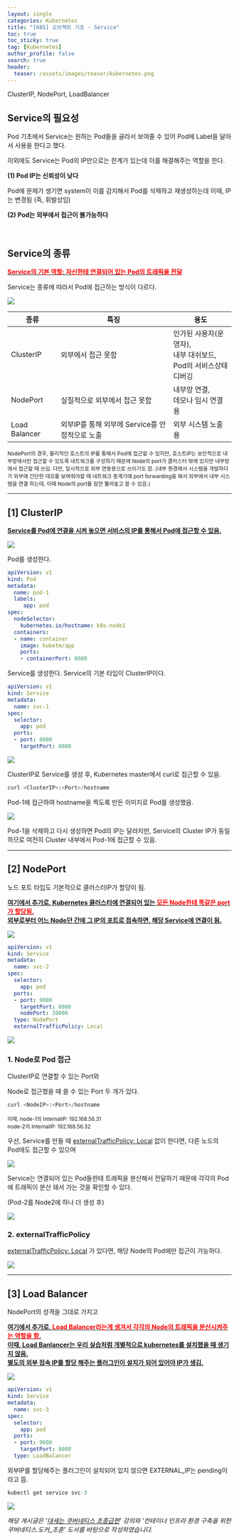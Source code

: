 ```yaml
---
layout: single  
categories: Kubernetes
title: "[K8S] 오브젝트 기초 - Service"
toc: true
toc_sticky: true
tag: [Kubernetes]
author_profile: false
search: true
header:
  teaser: /assets/images/teaser/kubernetes.png
---
```


ClusterIP, NodePort, LoadBalancer
<br/>

## Service의 필요성

Pod 기초에서 Service는 원하는 Pod들을 골라서 보여줄 수 있어 Pod에 Label을 달아서 사용을 한다고 했다.

이외에도 Service는 Pod의 IP만으로는 한계가 있는데 이를 해결해주는 역할을 한다.

**(1) Pod IP는 신뢰성이 낮다**

Pod에 문제가 생기면 system이 이를 감지해서 Pod를 삭제하고 재생성하는데 이때, IP는 변경됨 (즉, 휘발성임)

**(2) Pod는 외부에서 접근이 불가능하다**

<br/>

## Service의 종류

**<u><span style="color:#ff0000">Service의 기본 역할: 자신한테 연결되어 있는 Pod의 트래픽을 전달</span></u>**

Service는 종류에 따라서 Pod에 접근하는 방식이 다르다. 

<img src="/assets/images/2023-10-06-Kubernetes/Service.jpg" /><br/>

| 종류 | 특징 | 용도 |
|----|----------|------|
|ClusterIP|외부에서 접근 못함|인가된 사용자(운영자),<br>내부 대쉬보드,<br>Pod의 서비스상태 디버깅|
|NodePort|실질적으로 외부에서 접근 못함|내부망 연결,<br>데모나 임시 연결용|
|Load Balancer|외부IP를 통해 외부에 Service를 안정적으로 노출|외부 시스템 노출용|

<small>NodePort의 경우, 물리적인 호스트의 IP를 통해서 Pod에 접근할 수 있지만, 호스트IP는 보안적으로 내부망에서만 접근할 수 있도록 네트워크를 구성하기 때문에 Node의 port가 클러스터 밖에 있지만 내부망에서 접근할 때 쓰임. 다만, 일시적으로 외부 연동용으로 쓰이기도 함. (내부 환경에서 시스템을 개발하다가 외부에 간단한 데모를 보여줘야할 때 네트워크 중계기에 port forwarding을 해서 외부에서 내부 시스템을 연결 하는데, 이때 Node의 port를 잠깐 뚫어놓고 쓸 수 있음.)</small>

---

## [1] ClusterIP

**<u>Service를 Pod에 연결을 시켜 놓으면 서비스의 IP를 통해서 Pod에 접근할 수 있음.</u>**

<img src="/assets/images/2023-10-06-Kubernetes/ClusterIP.jpg" /><br/>

Pod를 생성한다. 

```yaml
apiVersion: v1
kind: Pod
metadata:
  name: pod-1
  labels:
     app: pod
spec:
  nodeSelector:
    kubernetes.io/hostname: k8s-node1
  containers:
  - name: container
    image: kubetm/app
    ports:
    - containerPort: 8080
```

Service를 생성한다. Service의 기본 타입이 ClusterIP이다.

```yaml
apiVersion: v1
kind: Service
metadata:
  name: svc-1
spec:
  selector:
    app: pod
  ports:
  - port: 9000
    targetPort: 8080
```

<img src="/assets/images/2023-10-06-Kubernetes/dash1.png" /><br/>


ClusterIP로 Service를 생성 후, Kubernetes master에서 curl로 접근할 수 있음.


```s
curl <ClusterIP>:<Port>/hostname
```

Pod-1에 접근하여 hostname을 찍도록 만든 이미지로 Pod를 생성했음.

<img src="/assets/images/2023-10-06-Kubernetes/xshell1.png" /><br/>

Pod-1을 삭제하고 다시 생성하면 Pod의 IP는 달라지만, Service의 Cluster IP가 동일하므로 여전히 Cluster 내부에서 Pod-1에 접근할 수 있음.

---

## [2] NodePort

노드 포트 타입도 기본적으로 클러스터IP가 할당이 됨.

**<u>여기에서 추가로, Kubernetes 클러스터에 연결되어 있는 <span style="color:#ff0000">모든 Node한테 똑같은 port가 할당됨.</span><br>외부로부터 어느 Node던 간에 그 IP의 포트로 접속하면, 해당 Service에 연결이 됨.</u>**

<img src="/assets/images/2023-10-06-Kubernetes/NodePort.jpg" /><br/>

```yaml
apiVersion: v1
kind: Service
metadata:
  name: svc-2
spec:
  selector:
    app: pod
  ports:
  - port: 9000
    targetPort: 8080
    nodePort: 30000
  type: NodePort
  externalTrafficPolicy: Local
```

<img src="/assets/images/2023-10-06-Kubernetes/dash2.png" /><br/>

### 1. Node로 Pod 접근

ClusterIP로 연결할 수 있는 Port와

Node로 접근했을 때 쓸 수 있는 Port 두 개가 있다.


```s
curl <NodeIP>:<Port>/hostname
```

<small>이때, node-1의 InternalIP: 192.168.56.31   
node-2의 InternalIP: 192.168.56.32</small>


우선, Service를 만들 때 <u>externalTrafficPolicy: Local</u> 없이 한다면, 다른 노드의 Pod에도 접근할 수 있으며

<img src="/assets/images/2023-10-06-Kubernetes/xshell2.png" /><br/>

Service는 연결되어 있는 Pod들한테 트래픽을 분산해서 전달하기 때문에 각각의 Pod에 트래픽이 분산 돼서 가는 것을 확인할 수 있다.

(Pod-2를 Node2에 하나 더 생성 후)

<img src="/assets/images/2023-10-06-Kubernetes/xshell3.png" /><br/>

### 2. externalTrafficPolicy

<u>externalTrafficPolicy: Local</u> 가 있다면, 해당 Node의 Pod에만 접근이 가능하다.

<img src="/assets/images/2023-10-06-Kubernetes/xshell4.png" /><br/>


---

## [3] Load Balancer

NodePort의 성격을 그대로 가지고

**<u>여기에서 추가로, <span style="color:#ff0000">Load Balancer라는게 생겨서 각각의 Node의 트래픽을 분산시켜주는 역할을 함.</span><br>이때, Load Banlancer는 우리 실습처럼 개별적으로 kubernetes를 설치했을 때 생기지 않음.<br>별도의 외부 접속 IP를 할당 해주는 플러그인이 설치가 되어 있어야 IP가 생김.</u>**

<img src="/assets/images/2023-10-06-Kubernetes/Load Balancer.jpg" /><br/>

```yaml
apiVersion: v1
kind: Service
metadata:
  name: svc-3
spec:
  selector:
    app: pod
  ports:
  - port: 9000
    targetPort: 8080
  type: LoadBalancer
```
외부IP를 할당해주는 플러그인이 설치되어 있지 않으면 EXTERNAL_IP는 pending이라고 뜸.

```s
kubectl get service svc-3
```

<img src="/assets/images/2023-10-06-Kubernetes/xshell4.png" /><br/>

*해당 게시글은 '[대세는 쿠버네티스 초중급편](https://www.inflearn.com/course/%EC%BF%A0%EB%B2%84%EB%84%A4%ED%8B%B0%EC%8A%A4-%EA%B8%B0%EC%B4%88?gad=1&gclid=CjwKCAjwvfmoBhAwEiwAG2tqzAD7E333fVc-gkDWnwIGPKATXtXbd3yC2CaV8GF4w-Ha70ouUlGIlRoCBlAQAvD_BwE)' 강의와 '컨테이너 인프라 환경 구축을 위한 쿠버네티스.도커_조훈' 도서를 바탕으로 작성하였습니다.*